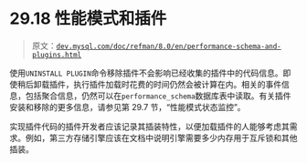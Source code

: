 # 29.18 性能模式和插件

> 原文：[`dev.mysql.com/doc/refman/8.0/en/performance-schema-and-plugins.html`](https://dev.mysql.com/doc/refman/8.0/en/performance-schema-and-plugins.html)

使用`UNINSTALL PLUGIN`命令移除插件不会影响已经收集的插件中的代码信息。即使稍后卸载插件，执行插件加载时花费的时间仍然会被计算在内。相关的事件信息，包括聚合信息，仍然可以在`performance_schema`数据库表中读取。有关插件安装和移除的更多信息，请参见第 29.7 节，“性能模式状态监控”。

实现插件代码的插件开发者应该记录其插装特性，以便加载插件的人能够考虑其需求。例如，第三方存储引擎应该在文档中说明引擎需要多少内存用于互斥锁和其他插装。
